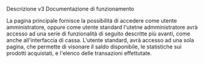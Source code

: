 Descrizione v3
Documentazione di funzionamento

La pagina principale fornisce la possibilità di accedere come utente amministratore, oppure come utente standard
l'utetne admministratore avrà accesso ad una serie di funzionalità di seguito descritte più avanti, come anche all'interfaccia di cassa.
L'utente standard, avrà accesso ad una sola pagina, che permette di visonare il saldo disponibile, le statistiche sui prodotti acquistati, e l'elenco delle transazioni effettutate.

